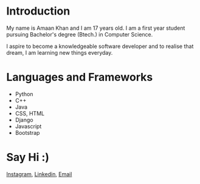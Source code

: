 # **Introduction**
My name is Amaan Khan and I am 17 years old. I am a first year student pursuing Bachelor's degree (Btech.) in Computer Science.

I aspire to become a knowledgeable software developer and to realise that dream, I am learning new things everyday.  
 
# **Languages and Frameworks**
* Python
* C++
* Java
* CSS, HTML
* Django
* Javascript
* Bootstrap

<!-- # **Time Spent**
![Alt text](https://wakatime.com/share/@05f4922c-906c-451e-a060-b9bf588a931e/17518507-9e50-43a6-a6ef-ea1bdab79354.svg) -->

# **Say Hi :)**
[Instagram](https://www.instagram.com/not_not_amaan/), [Linkedin](https://www.linkedin.com/in/amaan-khan-16a9a71b9/), 
<a href="mailto:khanamaan827@gmail.com">Email</a>




<!--
**amaan211/amaan211** is a ✨ _special_ ✨ repository because its `README.md` (this file) appears on your GitHub profile.

Here are some ideas to get you started:

- 🔭 I’m currently working on ...
- 🌱 I’m currently learning ...
- 👯 I’m looking to collaborate on ...
- 🤔 I’m looking for help with ...
- 💬 Ask me about ...
- 📫 How to reach me: ...
- 😄 Pronouns: ...
- ⚡ Fun fact: ...
-->
